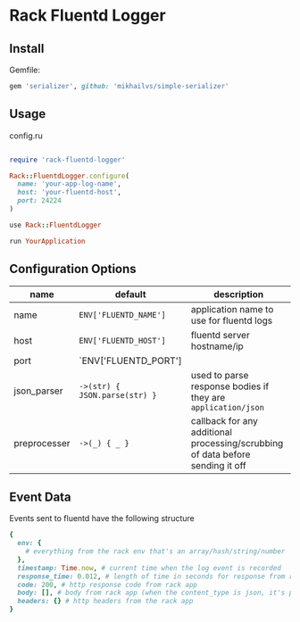 # Rack Fluentd Logger

## Install

Gemfile:
```ruby
gem 'serializer', github: 'mikhailvs/simple-serializer'
```

## Usage

config.ru
```ruby

require 'rack-fluentd-logger'

Rack::FluentdLogger.configure(
  name: 'your-app-log-name',
  host: 'your-fluentd-host',
  port: 24224
)

use Rack::FluentdLogger

run YourApplication

```

## Configuration Options
| name | default | description |
| ---- | ------- | ----------- |
| name | `ENV['FLUENTD_NAME']` | application name to use for fluentd logs |
| host | `ENV['FLUENTD_HOST']` | fluentd server hostname/ip |
| port | `ENV['FLUENTD_PORT'] || 24_224` | fluentd server port |
| json_parser | `->(str) { JSON.parse(str) }` | used to parse response bodies if they are `application/json` |
| preprocesser | `->(_) { _ }` | callback for any additional processing/scrubbing of data before sending it off |

## Event Data
Events sent to fluentd have the following structure
```ruby
{
  env: {
    # everything from the rack env that's an array/hash/string/number
  },
  timestamp: Time.now, # current time when the log event is recorded
  response_time: 0.012, # length of time in seconds for response from rack
  code: 200, # http response code from rack app
  body: [], # body from rack app (when the content_type is json, it's parsed)
  headers: {} # http headers from the rack app
}
```
